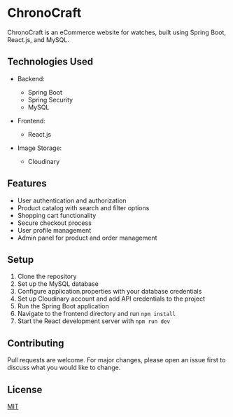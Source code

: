 # ChronoCraft

ChronoCraft is an eCommerce website for watches, built using Spring Boot, React.js, and MySQL.

## Technologies Used

- Backend:
  - Spring Boot
  - Spring Security
  - MySQL

- Frontend:
  - React.js

- Image Storage:
  - Cloudinary

## Features

- User authentication and authorization
- Product catalog with search and filter options
- Shopping cart functionality
- Secure checkout process
- User profile management
- Admin panel for product and order management

## Setup

1. Clone the repository
2. Set up the MySQL database
3. Configure application.properties with your database credentials
4. Set up Cloudinary account and add API credentials to the project
5. Run the Spring Boot application
6. Navigate to the frontend directory and run `npm install`
7. Start the React development server with `npm run dev`

## Contributing

Pull requests are welcome. For major changes, please open an issue first to discuss what you would like to change.

## License

[MIT](https://choosealicense.com/licenses/mit/)
